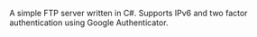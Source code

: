 A simple FTP server written in C#. Supports IPv6 and two factor authentication using Google Authenticator.